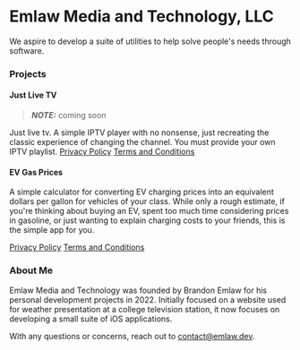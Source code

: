 # Emlaw Media and Technology, LLC

We aspire to develop a suite of utilities to help solve people's needs through software.


### Projects

#### Just Live TV
> **_NOTE:_**  coming soon

Just live tv. A simple IPTV player with no nonsense, just recreating the classic experience of changing the channel. You must provide your own IPTV playlist.
[Privacy Policy](just-live-tv-privacy-policy.md)
[Terms and Conditions](just-live-tv-tos.md)



#### EV Gas Prices

A simple calculator for converting EV charging prices into an equivalent dollars per gallon for vehicles of your class. While only a rough estimate, if you're thinking about buying an EV, spent too much time considering prices in gasoline, or just wanting to explain charging costs to your friends, this is the simple app for you.

[Privacy Policy](ev-gas-prices-privacy-policy.md)
[Terms and Conditions](ev-gas-prices-tos.md)

### About Me

Emlaw Media and Technology was founded by Brandon Emlaw for his personal development projects in 2022. Initially focused on a website used for weather presentation at a college television station, it now focuses on developing a small suite of iOS applications.

With any questions or concerns, reach out to contact@emlaw.dev.
